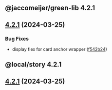 ## @jaccomeijer/green-lib 4.2.1

## [4.2.1](https://github.com/jaccomeijer/green-lib/compare/4.2.0...4.2.1) (2024-03-25)


### Bug Fixes

* display flex for card anchor wrapper ([f542b24](https://github.com/jaccomeijer/green-lib/commit/f542b24bfc6068c2de62f007ff2e791a6bf03559))



## @local/story 4.2.1

## [4.2.1](https://github.com/jaccomeijer/green-lib/compare/4.2.0...4.2.1) (2024-03-25)


